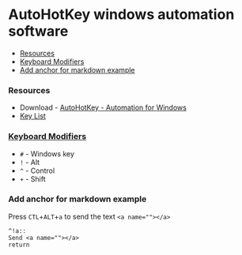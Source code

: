 # AutoHotKey windows automation software

- [Resources](#resources)
- [Keyboard Modifiers](#modify)
- [Add anchor for markdown example](#ex)

<a name="resources"></a>
### Resources 

- Download - [AutoHotKey - Automation for Windows](http://ahkscript.org/)
- [Key List](https://www.autohotkey.com/docs/KeyList.htm)

<a name="modify"></a>
### [Keyboard Modifiers](https://autohotkey.com/docs/Hotkeys.htm)

- `#` - Windows key
- `!` - Alt
- `^` - Control
- `+` - Shift

<a name="ex"></a>
### Add anchor for markdown example

Press `CTL`+`ALT`+`a` to send the text `<a name=""></a>`

```
^!a::
Send <a name=""></a>
return
```
